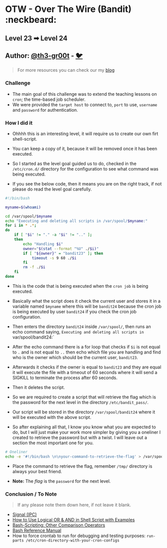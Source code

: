 # OTW - Over The Wire (Bandit) :neckbeard:

## Level 23 ➡ Level 24
## Author: [@th3-gr00t](https://th33-gr00t.tk/) -  [:bird:](https://twitter.com/th3_gr00t/)

> For more resources you can check our my [blog](https://th33gr00t.blogspot.com/)

### Challenge

- The main goal of this challenge was to extend the teaching lessons on `cron`; the time-based job scheduler.
- We were provided the `target host` to connect to, `port` to use, `username` and `password` for authentication.

### How I did it

- Ohhhh this is an interesting level, it will require us to create our own firt shell-script.
- You can keep a copy of it, because it will be removed once it has been executed.

- So I started as the level goal guided us to do, checked in the `/etc/cron.d/` directory for the configuration to see what command was being executed.
- If you see the below code, then it means you are on the right track, if not please do read the level goal carefully.


```sh
#!/bin/bash

myname=$(whoami)

cd /var/spool/$myname
echo "Executing and deleting all scripts in /var/spool/$myname:"
for i in * .*;
do
    if [ "$i" != "." -a "$i" != ".." ];
    then
        echo "Handling $i"
        owner="$(stat --format "%U" ./$i)"
        if [ "${owner}" = "bandit23" ]; then
            timeout -s 9 60 ./$i
        fi
        rm -f ./$i
    fi
done
```

- This is the code that is being executed when the `cron job` is being executed.
- Basically what the script does it check the current user and stores it in a variable named `$myname` where this will be `bandit24` because the cron job is being executed by user `bandit24` if you check the cron job configuration.
- Then enters the directory `bandit24` inside `/var/spool/`, then runs an echo command saying, `Executing and deleting all scripts in `var/spool/bandit24:`
- After the echo command there is a for loop that checks if `$i` is not equal to `.` and is not equal to `..` then echo which file you are handling and find who is the owner which should be the current user, `bandit23`.
- Afterwards it checks if the owner is equal to `bandit23` and they are equal it will execute the file with a timeout of 60 seconds where it will send a SIGKILL to terminate the process after 60 seconds.
- Then it deletes the script.

- So we are required to create a script that will retrieve the flag which is the password for the next level in the directory `/etc/bandit_pass/`.
- Our script will be stored in the directory `/var/spool/bandit24` where it will be executed with the above script.
- So after explaining all that, I know you know what you are expected to do, but I will just make your work more simpler by giving you a oneliner I created to retrieve the password but with a twist. I will leave out a section the most important one for you.

```sh
# Oneliner
echo -e '#!/bin/bash \n\nyour-command-to-retrieve-the-flag' > /var/spool/bandit24/script.sh; chmod +x /var/spool/bandit24/script.sh
```

- Place the command to retrieve the flag, remember `/tmp/` directory is always your best friend.

- **Note:** The *flag* is the `password` for the next level.

### Conclusion / To Note

> If any please note them down here, if not leave it blank.

- [Signal (IPC)](https://en.wikipedia.org/wiki/Signal_(IPC)#List_of_signals)
- [How to Use Logical OR & AND in Shell Script with Examples](https://tecadmin.net/use-logical-or-and-in-shell-script/)
- [Bash-Scripting: Other Comparison Operators](https://tldp.org/LDP/abs/html/comparison-ops.html)
- [Bash Reference Manual](https://www.gnu.org/savannah-checkouts/gnu/bash/manual/bash.html#Bash-Conditional-Expressions)
- How to force crontab to run for debugging and testing purposes: `run-parts /etc/cron-directory-with-your-cron-configs`

